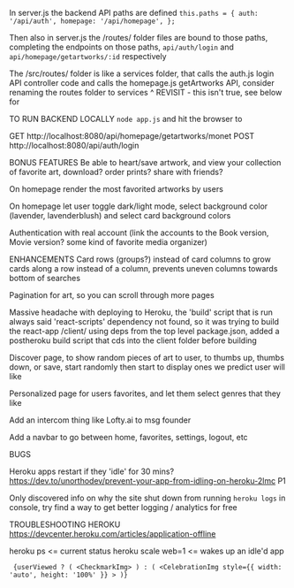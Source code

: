 In server.js the backend API paths are defined
`this.paths = {
    auth: '/api/auth',
    homepage: '/api/homepage',
};`

Then also in server.js the /routes/ folder files are bound to those paths, completing the endpoints on those paths, `api/auth/login` and `api/homepage/getartworks/:id` respectively

The /src/routes/ folder is like a services folder, that calls the auth.js login API controller code and calls the homepage.js getArtworks API, consider renaming the routes folder to services
^ REVISIT - this isn't true, see below for 

TO RUN BACKEND LOCALLY
`node app.js`
and hit the browser to 

GET http://localhost:8080/api/homepage/getartworks/monet
POST http://localhost:8080/api/auth/login


BONUS FEATURES
Be able to heart/save artwork, and view your collection of favorite art, download? order prints? share with friends?

On homepage render the most favorited artworks by users

On homepage let user toggle dark/light mode, select background color (lavender, lavenderblush) and select card background colors

Authentication with real account (link the accounts to the Book version, Movie version? some kind of favorite media organizer)

ENHANCEMENTS
Card rows (groups?) instead of card columns to grow cards along a row instead of a column, prevents uneven columns towards bottom of searches

Pagination for art, so you can scroll through more pages

Massive headache with deploying to Heroku, the 'build' script that is run always said 'react-scripts' dependency not found, so it was trying to build the react-app /client/ using deps from the top level package.json, added a postheroku build script that cds into the client folder before building

Discover page, to show random pieces of art to user, to thumbs up, thumbs down, or save, start randomly then start to display ones we predict user will like

Personalized page for users favorites, and let them select genres that they like

Add an intercom thing like Lofty.ai to msg founder

Add a navbar to go between home, favorites, settings, logout, etc

BUGS

Heroku apps restart if they 'idle' for 30 mins? https://dev.to/unorthodev/prevent-your-app-from-idling-on-heroku-2lmc P1

Only discovered info on why the site shut down from running `heroku logs` in console, try find a way to get better logging / analytics for free

TROUBLESHOOTING HEROKU
https://devcenter.heroku.com/articles/application-offline 

heroku ps <= current status
heroku scale web=1 <= wakes up an idle'd app


` 
{userViewed ? (
    <CheckmarkImg>
) : (
    <CelebrationImg
        style={{ width: 'auto', height: '100%' }}
    >
)}
`